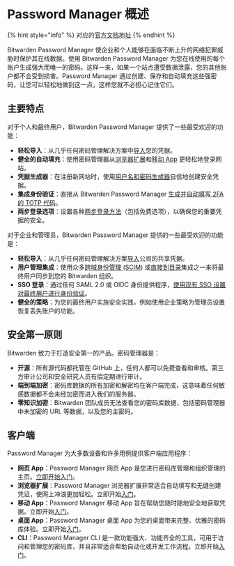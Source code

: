 # Password Manager 概述

{% hint style="info" %}
对应的[官方文档地址](https://bitwarden.com/help/password-manager-overview/)
{% endhint %}

Bitwarden Password Manager 使企业和个人能够在面临不断上升的网络犯罪威胁时保护其在线数据。使用 Bitwarden Password Manager 为您在线使用的每个账户生成强大而唯一的密码。这样一来，如果一个站点遭受数据泄露，您的其他账户都不会受到损害。Password Manager 通过创建、保存和自动填充这些强密码，让您可以轻松地做到这一点，这样您就不必担心记住它们。

## 主要特点 <a href="#key-features" id="key-features"></a>

对于个人和最终用户，Bitwarden Password Manager 提供了一些最受欢迎的功能：

* **轻松导入**：从几乎任何密码管理解决方案中[导入](import-and-export/import-data.md)您的凭据。
* **健全的自动填充**：使用密码管理器从[浏览器扩展](autofill/autofill-from/autofill-from-browser-extensions.md)和[移动 App](autofill/autofill-from/autofill-from-ios.md) 更轻松地登录网站。
* **凭据生成器**：在注册新网站时，使用[用户名和密码生成器](vault-basics/generator.md)自信地创建安全凭据。
* **集成身份验证**：直接从 Bitwarden Password Manager [生成并自动填写 2FA 的 TOTP 代码](../your-vault/totp.md)。
* **两步登录选项**：设置各种[两步登录方法](../account/two-step-login/setup-guides/two-step-login-methods.md)（包括免费选项），以确保您的重要凭据的安全。

对于企业和管理员，Bitwarden Password Manager 提供的一些最受欢迎的功能是：

* **轻松导入**：从几乎任何密码管理解决方案[导入](../import-export/import-data-to-an-organization.md)公司的共享凭据。
* **用户管理集成**：使用众多[跨域身份管理 (SCIM)](../scim/about-scim.md) 或[直接到目录](../directory-connector/about-directory-connector.md)集成之一来将最终用户同步到您的 Bitwarden 组织。
* **SSO 登录**：通过任何 SAML 2.0 或 OIDC 身份提供程序，[使用现有 SSO 设置对最终用户进行身份验证](../login-with-sso/about-login-with-sso.md)。
* **健全的策略**：为您的最终用户实施安全实践，例如使用企业策略为管理员设置恢复丢失账户的功能。

## 安全第一原则 <a href="#security-first-principles" id="security-first-principles"></a>

Bitwarden 致力于打造安全第一的产品。密码管理器是：

* **开源**：所有源代码都托管在 GitHub 上，任何人都可以免费查看和审核。第三方审计公司和安全研究人员有偿定期进行审计。
* **端到端加密**：密码库数据的所有加密和解密均在客户端完成，这意味着任何敏感数据都不会未经加密而进入我们的服务器。
* **零知识加密**：Bitwarden 团队成员无法查看您的密码库数据，包括密码管理器中未加密的 URL 等数据，以及您的主密码。

## 客户端 <a href="#clients" id="clients"></a>

Password Manager 为大多数设备和许多用例提供客户端应用程序：

* **网页 App**：Password Manager 网页 App 是您进行密码库管理和组织管理的主页。[立即开始入门](../getting-started/getting-started-webvault.md)。
* **浏览器扩展**：Password Manager 浏览器扩展非常适合自动填写和无缝创建凭证，使网上冲浪更加轻松。立即开始[入门](../getting-started/getting-started-browserext.md)。
* **移动 App**：Password Manager 移动 App 旨在帮助您随时随地安全地获取凭据。立即开始[入门](../getting-started/getting-started-mobile.md)。
* **桌面 App**：Password Manager 桌面 App 为您的桌面带来完整、优雅的密码库体验。立即开始[入门](../getting-started/getting-started-desktop.md)。
* **CLI**：Password Manager CLI 是一款功能强大、功能齐全的工具，可用于访问和管理您的密码库，并且非常适合帮助自动化或开发工作流程。立即开始[入门](developer-tools/password-manager-cli.md)。
